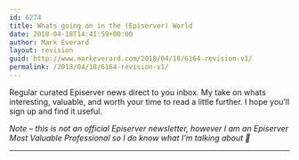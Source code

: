 ```yaml
---
id: 6274
title: Whats going on in the (Episerver) World
date: 2018-04-18T14:41:59+00:00
author: Mark Everard
layout: revision
guid: http://www.markeverard.com/2018/04/18/6164-revision-v1/
permalink: /2018/04/18/6164-revision-v1/
---
```

Regular curated Episerver news direct to you inbox. My take on whats interesting, valuable, and worth your time to read a little further. I hope you&#8217;ll sign up and find it useful.

_Note &#8211; this is not an official Episerver newsletter, however I am an Episerver Most Valuable Professional so I do know what I&#8217;m talking about 🙂_

* * *

<!-- Begin MailChimp Signup Form -->

<div id="mc_embed_signup">
</div>

  
<!--End mc_embed_signup-->